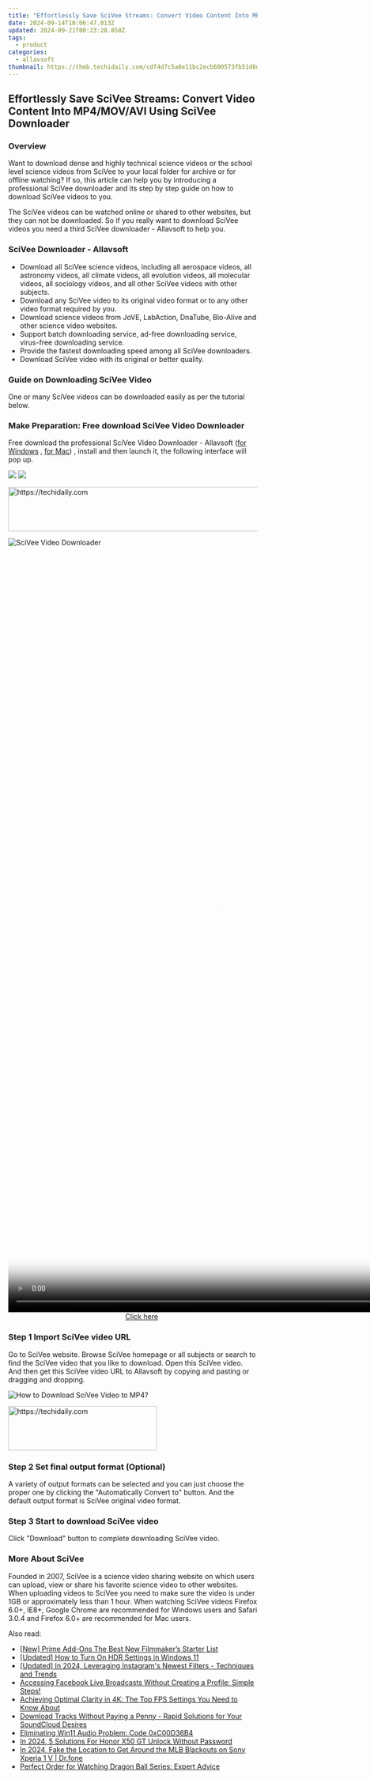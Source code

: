 ```yaml
---
title: "Effortlessly Save SciVee Streams: Convert Video Content Into MP4/MOV/AVI Using SciVee Downloader"
date: 2024-09-14T10:06:47.013Z
updated: 2024-09-21T00:23:28.858Z
tags:
  - product
categories:
  - allavsoft
thumbnail: https://thmb.techidaily.com/cdf4d7c5a6e11bc2ecb600573fb51d6d46dc48a05d2a33906086e284e9c970a7.jpg
---
```


## Effortlessly Save SciVee Streams: Convert Video Content Into MP4/MOV/AVI Using SciVee Downloader

### Overview

Want to download dense and highly technical science videos or the school level science videos from SciVee to your local folder for archive or for offline watching? If so, this article can help you by introducing a professional SciVee downloader and its step by step guide on how to download SciVee videos to you.

The SciVee videos can be watched online or shared to other websites, but they can not be downloaded. So if you really want to download SciVee videos you need a third SciVee downloader - Allavsoft to help you.

### SciVee Downloader - Allavsoft

* Download all SciVee science videos, including all aerospace videos, all astronomy videos, all climate videos, all evolution videos, all molecular videos, all sociology videos, and all other SciVee videos with other subjects.
* Download any SciVee video to its original video format or to any other video format required by you.
* Download science videos from JoVE, LabAction, DnaTube, Bio-Alive and other science video websites.
* Support batch downloading service, ad-free downloading service, virus-free downloading service.
* Provide the fastest downloading speed among all SciVee downloaders.
* Download SciVee video with its original or better quality.

### Guide on Downloading SciVee Video

One or many SciVee videos can be downloaded easily as per the tutorial below.

### Make Preparation: Free download SciVee Video Downloader

Free download the professional SciVee Video Downloader - Allavsoft ([for Windows](https://tools.techidaily.com/allavsoft/products/) , [for Mac](https://tools.techidaily.com/allavsoft/products/)) , install and then launch it, the following interface will pop up.

[![](https://www.allavsoft.com/how-to/../images/how-to/free-download-win.jpg)](https://tools.techidaily.com/allavsoft/products/) [![](https://www.allavsoft.com/how-to/../images/how-to/free-download-mac.jpg)](https://tools.techidaily.com/allavsoft/products/)

<!-- affiliate ads begin -->
<a href="https://appsumo.8odi.net/c/5597632/2049383/7443" target="_top" id="2049383">
  <img src="//a.impactradius-go.com/display-ad/7443-2049383" border="0" alt="https://techidaily.com" width="728" height="90"/>
</a>
<img height="0" width="0" src="https://appsumo.8odi.net/i/5597632/2049383/7443" style="position:absolute;visibility:hidden;" border="0" />
<!-- affiliate ads end -->

![SciVee Video Downloader](https://www.allavsoft.com/how-to/../images/allavsoft/screen-shot-600.jpg)

<!-- affiliate ads begin -->
<span id="1531879">
					<video width="864" height="1536" style="cursor:pointer"
           poster="//a.impactradius-go.com/display-clicktoplayimage/1531879.png"
           onclick="if(!this.playClicked){this.play();this.setAttribute('controls',true);this.playClicked=true;}">
	   <source src="//a.impactradius-go.com/display-ad/16446-1531879">
	   <img src="//a.impactradius-go.com/display-clicktoplayimage/1531879.png" style="border: none; height: 100%; width: 100%; object-fit: contain">
	</video>
	<div style="width:540px;text-align:center"><a href="javascript:window.open(decodeURIComponent('https%3A%2F%2Flaganoo.pxf.io%2Fc%2F5597632%2F1531879%2F16446'), '_blank');void(0);">Click here</a></div>
</span>
<img height="0" width="0" src="https://imp.pxf.io/i/5597632/1531879/16446" style="position:absolute;visibility:hidden;" border="0" />
<!-- affiliate ads end -->

### Step 1 Import SciVee video URL

Go to SciVee website. Browse SciVee homepage or all subjects or search to find the SciVee video that you like to download. Open this SciVee video. And then get this SciVee video URL to Allavsoft by copying and pasting or dragging and dropping.

![How to Download SciVee Video to MP4?](https://www.allavsoft.com/how-to/../images/how-to/download-rtmp-video/download-rtmp-video.jpg)

<!-- affiliate ads begin -->
<a href="https://aligracehair.sjv.io/c/5597632/1959707/19272" target="_top" id="1959707">
  <img src="//a.impactradius-go.com/display-ad/19272-1959707" border="0" alt="https://techidaily.com" width="300" height="90"/>
</a>
<img height="0" width="0" src="https://aligracehair.sjv.io/i/5597632/1959707/19272" style="position:absolute;visibility:hidden;" border="0" />
<!-- affiliate ads end -->

### Step 2 Set final output format (Optional)

A variety of output formats can be selected and you can just choose the proper one by clicking the "Automatically Convert to" button. And the default output format is SciVee original video format.

### Step 3 Start to download SciVee video

Click "Download" button to complete downloading SciVee video.

### More About SciVee

Founded in 2007, SciVee is a science video sharing website on which users can upload, view or share his favorite science video to other websites. When uploading videos to SciVee you need to make sure the video is under 1GB or approximately less than 1 hour. When watching SciVee videos Firefox 6.0+, IE8+, Google Chrome are recommended for Windows users and Safari 3.0.4 and Firefox 6.0+ are recommended for Mac users.

<ins class="adsbygoogle"
     style="display:block"
     data-ad-format="autorelaxed"
     data-ad-client="ca-pub-7571918770474297"
     data-ad-slot="1223367746"></ins>

<ins class="adsbygoogle"
     style="display:block"
     data-ad-client="ca-pub-7571918770474297"
     data-ad-slot="8358498916"
     data-ad-format="auto"
     data-full-width-responsive="true"></ins>

<span class="atpl-alsoreadstyle">Also read:</span>
<div><ul>
<li><a href="https://extra-skills.techidaily.com/new-prime-add-ons-the-best-new-filmmakers-starter-list/"><u>[New] Prime Add-Ons The Best New Filmmaker’s Starter List</u></a></li>
<li><a href="https://some-techniques.techidaily.com/updated-how-to-turn-on-hdr-settings-in-windows-11/"><u>[Updated] How to Turn On HDR Settings in Windows 11</u></a></li>
<li><a href="https://instagram-video-files.techidaily.com/updated-in-2024-leveraging-instagrams-newest-filters-techniques-and-trends/"><u>[Updated] In 2024, Leveraging Instagram's Newest Filters - Techniques and Trends</u></a></li>
<li><a href="https://win-trending.techidaily.com/accessing-facebook-live-broadcasts-without-creating-a-profile-simple-steps/"><u>Accessing Facebook Live Broadcasts Without Creating a Profile: Simple Steps!</u></a></li>
<li><a href="https://win-trending.techidaily.com/achieving-optimal-clarity-in-4k-the-top-fps-settings-you-need-to-know-about/"><u>Achieving Optimal Clarity in 4K: The Top FPS Settings You Need to Know About</u></a></li>
<li><a href="https://win-trending.techidaily.com/download-tracks-without-paying-a-penny-rapid-solutions-for-your-soundcloud-desires/"><u>Download Tracks Without Paying a Penny - Rapid Solutions for Your SoundCloud Desires</u></a></li>
<li><a href="https://win11.techidaily.com/eliminating-win11-audio-problem-code-0xc00d36b4/"><u>Eliminating Win11 Audio Problem: Code 0xC00D36B4</u></a></li>
<li><a href="https://unlock-android.techidaily.com/in-2024-5-solutions-for-honor-x50-gt-unlock-without-password-by-drfone-android/"><u>In 2024, 5 Solutions For Honor X50 GT Unlock Without Password</u></a></li>
<li><a href="https://review-topics.techidaily.com/in-2024-fake-the-location-to-get-around-the-mlb-blackouts-on-sony-xperia-1-v-drfone-by-drfone-virtual-android/"><u>In 2024, Fake the Location to Get Around the MLB Blackouts on Sony Xperia 1 V | Dr.fone</u></a></li>
<li><a href="https://techtrends.techidaily.com/perfect-order-for-watching-dragon-ball-series-expert-advice/"><u>Perfect Order for Watching Dragon Ball Series: Expert Advice</u></a></li>
</ul></div>

